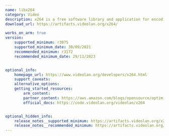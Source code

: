 ```yaml
---
name: libx264
category: Video
description: x264 is a free software library and application for encoding video streams into the H.264/MPEG-4 AVC compression format.
download_url: https://artifacts.videolan.org/x264/

works_on_arm: true
version:
    supported_minimum: r3075
    supported_minimum_date: 30/09/2021
    recommended_minimum: r3172
    recommended_minimum_date: 29/11/2023


optional_info:
    homepage_url: https://www.videolan.org/developers/x264.html
    support_caveats:
    alternative_options:
    getting_started_resources:
        arm_content: 
        partner_content: https://aws.amazon.com/blogs/opensource/optimized-video-encoding-with-ffmpeg-on-aws-graviton-processors/
        official_docs: https://code.videolan.org/videolan/x264


optional_hidden_info:
    release_notes__supported_minimum: https://artifacts.videolan.org/x264/release-debian-aarch64/x264-r3075-66a5bc1
    release_notes__recommended_minimum: https://artifacts.videolan.org/x264/release-debian-aarch64/x264-r3172-c1c9931
---
```


